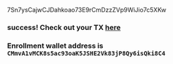 7Sn7ysCajwCJDahkoao73E9rCmDzzZVp9WiJio7c5XKw
### success! Check out your TX [here](https://explorer.solana.com/tx/4PKiNx9B5rgvpRqkPjoVuMQaLNtoY5C9wZPKeADddxf8fJoqyZ3em9H3tiMmAdaCvaWv4fxXwigyPiZjVPwTwY6w?cluster=devnet)
 ### Enrollment wallet address is `CMmvA1vMCK8s5ac93oaK5JSHE2Vk83jP8Qy6isQki8C4`

